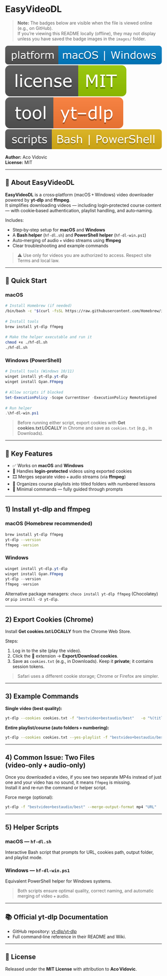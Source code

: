 # EasyVideoDL

> **Note:** The badges below are visible when the file is viewed online (e.g., on GitHub).  
> If you’re viewing this README locally (offline), they may not display unless you have saved the badge images in the `images/` folder.

<!-- Online badges (for GitHub) -->
<!--
![Platform](https://img.shields.io/badge/platform-macOS%20%7C%20Windows-blue)
![License](https://img.shields.io/badge/license-MIT-green)
![Tool](https://img.shields.io/badge/tool-yt--dlp-orange)
![Language](https://img.shields.io/badge/scripts-Bash%20%7C%20PowerShell-yellow)
-->

<!-- Offline (local) badges -->
![Platform](images/platform.png)
![License](images/license.png)
![Tool](images/tool.png)
![Language](images/language.png)

**Author:** Aco Vidovic  
**License:** MIT

---

## 📘 About EasyVideoDL

**EasyVideoDL** is a cross‑platform (macOS + Windows) video downloader powered by **yt‑dlp** and **ffmpeg**.  
It simplifies downloading videos — including login‑protected course content — with cookie‑based authentication, playlist handling, and auto‑naming.

Includes:

- Step‑by‑step setup for **macOS** and **Windows**
- A **Bash helper** (`hf-dl.sh`) and **PowerShell helper** (`hf-dl-win.ps1`)
- Auto‑merging of audio + video streams using **ffmpeg**
- Clear troubleshooting and example commands

> ⚠️ Use only for videos you are authorized to access. Respect site Terms and local law.

---

## 🚀 Quick Start

### macOS

```bash
# Install Homebrew (if needed)
/bin/bash -c "$(curl -fsSL https://raw.githubusercontent.com/Homebrew/install/HEAD/install.sh)"

# Install tools
brew install yt-dlp ffmpeg

# Make the helper executable and run it
chmod +x ./hf-dl.sh
./hf-dl.sh
```

### Windows (PowerShell)

```powershell
# Install tools (Windows 10/11)
winget install yt-dlp.yt-dlp
winget install Gyan.FFmpeg

# Allow scripts if blocked
Set-ExecutionPolicy -Scope CurrentUser -ExecutionPolicy RemoteSigned

# Run helper
.\hf-dl-win.ps1
```

> Before running either script, export cookies with **Get cookies.txt LOCALLY** in Chrome and save as `cookies.txt` (e.g., in Downloads).

---

## 🧩 Key Features

- ✅ Works on **macOS** and **Windows**
- 🔑 Handles **login‑protected** videos using exported cookies
- 🎞️ Merges separate video + audio streams (via **ffmpeg**)
- 📂 Organizes course playlists into titled folders with numbered lessons
- 🧠 Minimal commands — fully guided through prompts

---

## 1) Install yt‑dlp and ffmpeg

### macOS (Homebrew recommended)

```bash
brew install yt-dlp ffmpeg
yt-dlp --version
ffmpeg -version
```

### Windows

```powershell
winget install yt-dlp.yt-dlp
winget install Gyan.FFmpeg
yt-dlp --version
ffmpeg -version
```

Alternative package managers: `choco install yt-dlp ffmpeg` (Chocolatey) or `pip install -U yt-dlp`.

---

## 2) Export Cookies (Chrome)

Install **Get cookies.txt LOCALLY** from the Chrome Web Store.

Steps:

1. Log in to the site (play the video).
2. Click the 🍪 extension → **Export/Download cookies**.
3. Save as `cookies.txt` (e.g., in Downloads). Keep it **private**; it contains session tokens.

> Safari uses a different cookie storage; Chrome or Firefox are simpler.

---

## 3) Example Commands

**Single video (best quality):**

```bash
yt-dlp --cookies cookies.txt -f "bestvideo+bestaudio/best"   -o "%(title)s.%(ext)s" "https://example.com/video-url"
```

**Entire playlist/course (auto folders + numbering):**

```bash
yt-dlp --cookies cookies.txt --yes-playlist -f "bestvideo+bestaudio/best"   -o "%(playlist_title)s/%(playlist_index)03d - %(title)s.%(ext)s"   "https://example.com/course-url"
```

---

## 4) Common Issue: Two Files (video‑only + audio‑only)

Once you downloaded a video, if you see two separate MP4s instead of just one and your video has no sound, it means `ffmpeg` is missing.  
Install it and re‑run the command or helper script.

Force merge (optional):

```bash
yt-dlp -f "bestvideo+bestaudio/best" --merge-output-format mp4 "URL"
```

---

## 5) Helper Scripts

### macOS — `hf-dl.sh`

Interactive Bash script that prompts for URL, cookies path, output folder, and playlist mode.

### Windows — `hf-dl-win.ps1`

Equivalent PowerShell helper for Windows systems.

> Both scripts ensure optimal quality, correct naming, and automatic merging of video + audio.

---

## 📚 Official yt‑dlp Documentation

- GitHub repository: [yt‑dlp/yt‑dlp](https://github.com/yt-dlp/yt-dlp)
- Full command‑line reference in their README and Wiki.

---

## 🧾 License

Released under the **MIT License** with attribution to **Aco Vidovic**.

